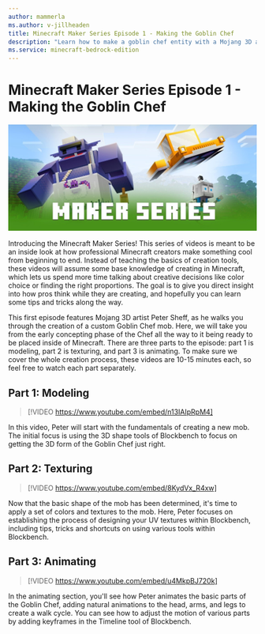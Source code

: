 ```yaml
---
author: mammerla
ms.author: v-jillheaden
title: Minecraft Maker Series Episode 1 - Making the Goblin Chef
description: "Learn how to make a goblin chef entity with a Mojang 3D artist"
ms.service: minecraft-bedrock-edition
---
```


# Minecraft Maker Series Episode 1 - Making the Goblin Chef

![Maker Series](Media\MakerSeriesMakingTheGoblinChef\makerseries.jpg)

Introducing the Minecraft Maker Series! This series of videos is meant to be an inside look at how professional Minecraft creators make something cool from beginning to end. Instead of teaching the basics of creation tools, these videos will assume some base knowledge of creating in Minecraft, which lets us spend more time talking about creative decisions like color choice or finding the right proportions. The goal is to give you direct insight into how pros think while they are creating, and hopefully you can learn some tips and tricks along the way.

This first episode features Mojang 3D artist Peter Sheff, as he walks you through the creation of a custom Goblin Chef mob. Here, we will take you from the early concepting phase of the Chef all the way to it being ready to be placed inside of Minecraft. There are three parts to the episode: part 1 is modeling, part 2 is texturing, and part 3 is animating. To make sure we cover the whole creation process, these videos are 10-15 minutes each, so feel free to watch each part separately.

## Part 1: Modeling

> [!VIDEO https://www.youtube.com/embed/n13IAIpRpM4]

In this video, Peter will start with the fundamentals of creating a new mob. The initial focus is using the 3D shape tools of Blockbench to focus on getting the 3D form of the Goblin Chef just right.

## Part 2: Texturing

> [!VIDEO https://www.youtube.com/embed/8KydVx_R4xw]

Now that the basic shape of the mob has been determined, it's time to apply a set of colors and textures to the mob. Here, Peter focuses on establishing the process of designing your UV textures within Blockbench, including tips, tricks and shortcuts on using various tools within Blockbench.

## Part 3: Animating

> [!VIDEO https://www.youtube.com/embed/u4MkpBJ720k]

In the animating section, you'll see how Peter animates the basic parts of the Goblin Chef, adding natural animations to the head, arms, and legs to create a walk cycle. You can see how to adjust the motion of various parts by adding keyframes in the Timeline tool of Blockbench.
